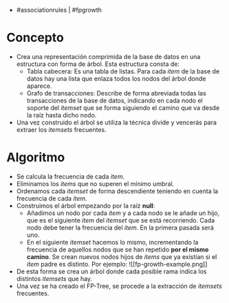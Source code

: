 - #associationrules | #fpgrowth

# Concepto
- Crea una representación comprimida de la base de datos en una estructura con forma de árbol. Esta estructura consta de:
	- Tabla cabecera: Es una tabla de listas. Para cada *item* de la base de datos hay una lista que enlaza todos los nodos del árbol donde aparece.
	- Grafo de transacciones: Describe de forma abreviada todas las transacciones de la base de datos, indicando en cada nodo el soporte del *itemset* que se forma siguiendo el camino que va desde la raíz hasta dicho nodo.
- Una vez construido el árbol se utiliza la técnica divide y vencerás para extraer los *itemsets* frecuentes.

# Algoritmo
- Se calcula la frecuencia de cada *item*.
- Eliminamos los *items* que no superen el mínimo umbral.
- Ordenamos cada *itemset* de forma descendiente teniendo en cuenta la frecuencia de cada *item*.
- Construimos el árbol empezando por la raíz **null**:
	- Añadimos un nodo por cada *item* y a cada nodo se le añade un hijo, que es el siguiente *item* del *itemset* que se está recorriendo. Cada nodo debe tener la frecuencia del *item*. En la primera pasada será uno.
	- En el siguiente *itemset* hacemos lo mismo, incrementando la frecuencia de aquellos nodos que se han repetido **por el mismo camino**. Se crean nuevos nodos hijos de *items* que ya existían si el *item* padre es distinto. Por ejemplo:
![[fp-growth-example.png]]
- De esta forma se crea un árbol donde cada posible rama indica los distintos *itemsets* que hay.
- Una vez se ha creado el FP-Tree, se procede a la extracción de *itemsets* frecuentes.